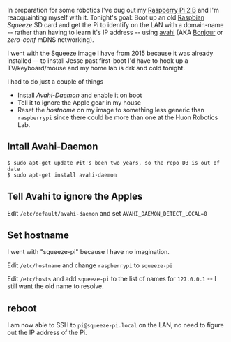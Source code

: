 <!-- 
.. title: Bonjour Raspberry Pi
.. slug: bonjour-raspi
.. date: 2017-06-15 23:19:40 UTC+10:00
.. tags: RaspberryPi, avahi, hack
.. category: 
.. link: 
.. description: 
.. type: text
-->

In preparation for some robotics I've dug out my [Raspberry Pi 2 B](https://www.raspberrypi.org/products/raspberry-pi-2-model-b/) and I'm reacquainting myself with it.  Tonight's goal: Boot up an old [Raspbian](https://www.raspbian.org/) *Squeeze* SD card and get the Pi to identify on the LAN with a domain-name -- rather than having to learn it's IP address -- using [avahi](http://www.avahi.org/) (AKA [Bonjour](https://developer.apple.com/bonjour/) or *zero-conf* mDNS networking).

<!-- TEASER_END -->

I went with the Squeeze image I have from 2015 because it was already installed -- to install Jesse past first-boot I'd have to hook up a TV/keyboard/mouse and my home lab is drk and cold tonight.

I had to do just a couple of things

 * Install *Avahi-Daemon* and enable it on boot
 * Tell it to ignore the Apple gear in my house
 * Reset the *hostname* on my image to something less generic than `raspberrypi` since there could be more than one at the Huon Robotics Lab.

## Intall Avahi-Daemon

```
$ sudo apt-get update #it's been two years, so the repo DB is out of date
$ sudo apt-get install avahi-daemon
```

## Tell Avahi to ignore the Apples

Edit `/etc/default/avahi-daemon` and set `AVAHI_DAEMON_DETECT_LOCAL=0`

## Set hostname

I went with "squeeze-pi" because I have no imagination.

Edit `/etc/hostname` and change `raspberrypi` to `squeeze-pi`

Edit `/etc/hosts` and add `squeeze-pi` to the list of names for `127.0.0.1` -- I still want the old name to resolve.

## reboot

I am now  able to SSH to `pi@squeeze-pi.local` on the LAN, no need to figure out the IP address of the Pi.


